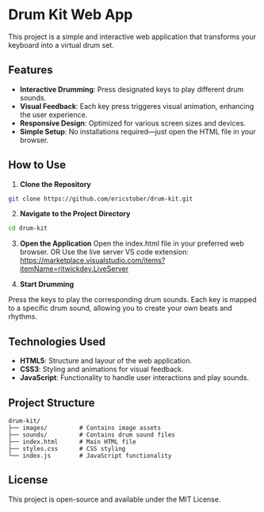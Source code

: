 # Drum Kit Web App

This project is a simple and interactive web application that transforms your keyboard into a virtual drum set.

## Features

- **Interactive Drumming**: Press designated keys to play different drum sounds.
- **Visual Feedback**: Each key press triggeres visual animation, enhancing the user experience.
- **Responsive Design**: Optimized for various screen sizes and devices.
- **Simple Setup**: No installations required—just open the HTML file in your browser.

## How to Use

1. **Clone the Repository**

```bash
git clone https://github.com/ericstober/drum-kit.git
```

2. **Navigate to the Project Directory**

```bash
cd drum-kit
```

3. **Open the Application**
   Open the index.html file in your preferred web browser.
   OR
   Use the live server VS code extension: https://marketplace.visualstudio.com/items?itemName=ritwickdey.LiveServer

4. **Start Drumming**

Press the keys to play the corresponding drum sounds.
Each key is mapped to a specific drum sound, allowing you to create your own beats and rhythms.

## Technologies Used

- **HTML5**: Structure and layour of the web application.
- **CSS3**: Styling and animations for visual feedback.
- **JavaScript**: Functionality to handle user interactions and play sounds.

## Project Structure

```
drum-kit/
├── images/         # Contains image assets
├── sounds/         # Contains drum sound files
├── index.html      # Main HTML file
├── styles.css      # CSS styling
└── index.js        # JavaScript functionality
```

## License

This project is open-source and available under the MIT License.

